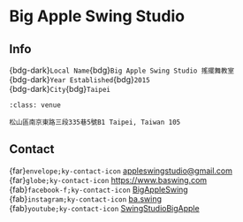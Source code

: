 # Big Apple Swing Studio

## Info

{bdg-dark}`Local Name`{bdg}`Big Apple Swing Studio 搖擺舞教室`  
{bdg-dark}`Year Established`{bdg}`2015`  
{bdg-dark}`City`{bdg}`Taipei`  

```{admonition} Venue
:class: venue

松山區南京東路三段335巷5號B1 Taipei, Taiwan 105
```

## Contact

{far}`envelope;ky-contact-icon` <appleswingstudio@gmail.com>  
{far}`globe;ky-contact-icon` <https://www.baswing.com>  
{fab}`facebook-f;ky-contact-icon` [BigAppleSwing](https://www.facebook.com/BigAppleSwing)  
{fab}`instagram;ky-contact-icon` [ba.swing](http://instagram.com/ba.swing)  
{fab}`youtube;ky-contact-icon` [SwingStudioBigApple](https://youtube.com/SwingStudioBigApple)  
